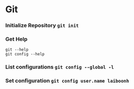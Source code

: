 # Git

### Initialize Repository `git init`

### Get Help
```
git --help
git config --help
```

### List configurations `git config --global -l`

### Set configuration `git config user.name laiboonh`
